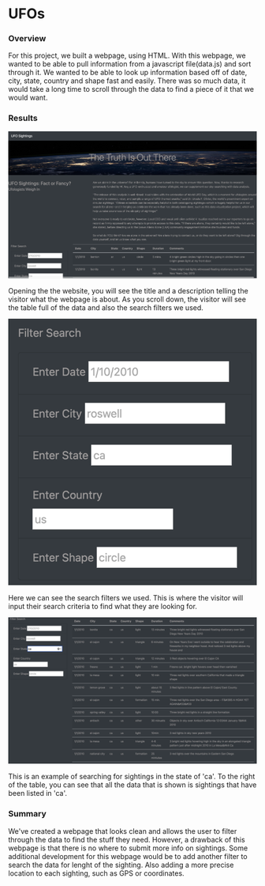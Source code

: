 # UFOs
### Overview
For this project, we built a webpage, using HTML. With this webpage, we wanted to be able to pull information from a javascript file(data.js) and sort through it. We wanted to be able to look up information based off of date, city, state, country and shape fast and easily. There was so much data, it would take a long time to scroll through the data to find a piece of it that we would want.

### Results
![This is an image](https://github.com/ricky7133/UFOs/blob/main/webpage.png)

Opening the the website, you will see the title and a description telling the visitor what the webpage is about. As you scroll down, the visitor will see the table full of the data and also the search filters we used.

![This is an image](https://github.com/ricky7133/UFOs/blob/main/filters.png)

Here we can see the search filters we used. This is where the visitor will input their search criteria to find what they are looking for.

![This is an image](https://github.com/ricky7133/UFOs/blob/main/filtered_search.png)

This is an example of searching for sightings in the state of 'ca'. To the right of the table, you can see that all the data that is shown is sightings that have been listed in 'ca'.
### Summary
We've created a webpage that looks clean and allows the user to filter through the data to find the stuff they need. However, a drawback of this webpage is that there is no where to submit more info on sightings. Some additional development for this webpage would be to add another filter to search the data for lenght of the sighting. Also adding a more precise location to each sighting, such as GPS or coordinates. 
